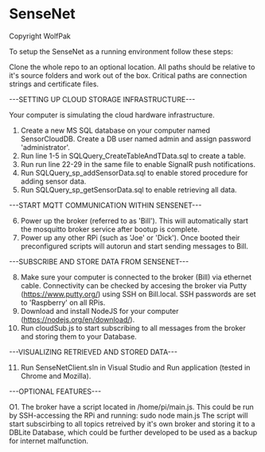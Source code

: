 # SenseNet

Copyright WolfPak

To setup the SenseNet as a running environment follow these steps:

Clone the whole repo to an optional location. All paths should be relative to it's source folders and work out of the box. Critical paths are connection strings and certificate files.

---SETTING UP CLOUD STORAGE INFRASTRUCTURE---

Your computer is simulating the cloud hardware infrastructure.
1. Create a new MS SQL database on your computer named SensorCloudDB. Create a DB user named admin and assign password 'administrator'.
2. Run line 1-5 in SQLQuery_CreateTableAndTData.sql to create a table.
3. Run run line 22-29 in the same file to enable SignalR push notifications.
4. Run SQLQuery_sp_addSensorData.sql to enable stored procedure for adding sensor data.
5. Run SQLQuery_sp_getSensorData.sql to enable retrieving all data.

---START MQTT COMMUNICATION WITHIN SENSENET---

6. Power up the broker (referred to as 'Bill'). This will automatically start the mosquitto broker service after bootup is complete.
7. Power up any other RPi (such as 'Joe' or 'Dick'). Once booted their preconfigured scripts will autorun and start sending messages to Bill.

---SUBSCRIBE AND STORE DATA FROM SENSENET---

8. Make sure your computer is connected to the broker (Bill) via ethernet cable. Connectivity can be checked by accesing the broker via Putty (https://www.putty.org/) using SSH on Bill.local. SSH passwords are set to 'Raspberry' on all RPis.
9. Download and install NodeJS for your computer (https://nodejs.org/en/download/).
10. Run cloudSub.js to start subscribing to all messages from the broker and storing them to your Database.

---VISUALIZING RETRIEVED AND STORED DATA---

11. Run SenseNetClient.sln in Visual Studio and Run application (tested in Chrome and Mozilla).

---OPTIONAL FEATURES---

O1. The broker have a script located in /home/pi/main.js. This could be run by SSH-accessing the RPi and running:
sudo node main.js
The script will start subscirbing to all topics retreived by it's own broker and storing it to a DBLite Database, which could be further developed to be used as a backup for internet malfunction.

